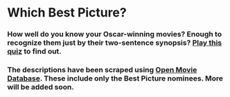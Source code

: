 # Which Best Picture?

### How well do you know your Oscar-winning movies? Enough to recognize them just by their two-sentence synopsis? [Play this quiz](http://ssdatar.github.io/oscars/) to find out.

### The descriptions have been scraped using [Open Movie Database](http://www.omdbapi.com/). These include only the Best Picture nominees. More will be added soon.

